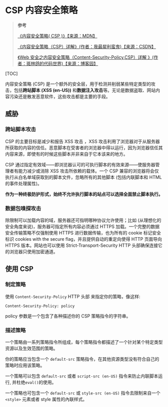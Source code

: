 <!--
 * @Author: yaohebin
 * @Date: 2021-02-01 17:19:57
 * @LastEditTime: 2023-11-29 17:51:04
 * @LastEditors: yaohebin
 * @Description: CSP 内容安全策略
-->

# CSP 内容安全策略

> **参考**
>
> [《内容安全策略( CSP )》【来源：MDN】](https://developer.mozilla.org/zh-CN/docs/web/http/csp)
>
> [《内容安全策略（CSP）详解》(作者：我最犀利蛮鬼)【来源：CSDN】](https://blog.csdn.net/qq_37943295/article/details/79978761)
>
> [《Web 安全之内容安全策略（Content-Security-Policy,CSP）详解 》(作者：斑林鸽的代码世界)【来源：博客园】](https://www.cnblogs.com/mutudou/p/14373644.html)

[TOC]

内容安全策略 (CSP) 是一个额外的安全层，用于检测并削弱某些特定类型的攻击，包括**跨站脚本 (XSS (en-US))** 和**数据注入攻击**等。无论是数据盗取、网站内容污染还是散发恶意软件，这些攻击都是主要的手段。

## 威胁

### 跨站脚本攻击

CSP 的主要目标是减少和报告 XSS 攻击 ，XSS 攻击利用了浏览器对于从服务器所获取的内容的信任。恶意脚本在受害者的浏览器中得以运行，因为浏览器信任其内容来源，即使有的时候这些脚本并非来自于它本该来的地方。

CSP 通过指定有效域——即浏览器认可的可执行脚本的有效来源——使服务器管理者有能力减少或消除 XSS 攻击所依赖的载体。一个 CSP 兼容的浏览器将会仅执行从白名单域获取到的脚本文件，忽略所有的其他脚本 (包括内联脚本和 HTML 的事件处理属性)。

**作为一种终极防护形式，始终不允许执行脚本的站点可以选择全面禁止脚本执行。**

### 数据包嗅探攻击

除限制可以加载内容的域，服务器还可指明哪种协议允许使用；比如 (从理想化的安全角度来说)，服务器可指定所有内容必须通过 HTTPS 加载。一个完整的数据安全传输策略不仅强制使用 HTTPS 进行数据传输，也为所有的 cookie 标记安全标识 cookies with the secure flag，并且提供自动的重定向使得 HTTP 页面导向 HTTPS 版本。网站也可以使用 Strict-Transport-Security HTTP 头部确保连接它的浏览器只使用加密通道。

## 使用 CSP

### 制定策略

使用 `Content-Security-Policy` HTTP 头部 来指定你的策略，像这样:

```text
Content-Security-Policy: policy
```

policy 参数是一个包含了各种描述你的 CSP 策略指令的字符串。

### 描述策略

一个策略由一系列策略指令所组成，每个策略指令都描述了一个针对某个特定类型资源以及生效范围的策略。

你的策略应当包含一个 `default-src` 策略指令，在其他资源类型没有符合自己的策略时应用该策略。

一个策略可以包含 `default-src` 或者 `script-src (en-US)` 指令来防止内联脚本运行, 并杜绝`eval()`的使用。

一个策略也可包含一个 `default-src` 或 `style-src (en-US)` 指令去限制来自一个 `<style>` 元素或者 style 属性的內联样式。
